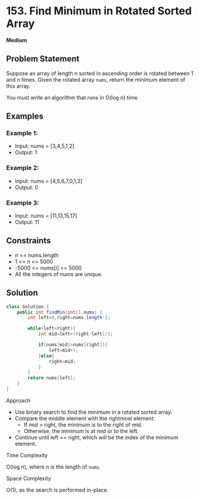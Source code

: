 # 153. Find Minimum in Rotated Sorted Array
**Medium**

## Problem Statement
Suppose an array of length n sorted in ascending order is rotated between 1 and n times. Given the rotated array `nums`, return the minimum element of this array.

You must write an algorithm that runs in O(log n) time.

## Examples
### Example 1:
- Input: nums = [3,4,5,1,2]
- Output: 1

### Example 2:
- Input: nums = [4,5,6,7,0,1,2]
- Output: 0

### Example 3:
- Input: nums = [11,13,15,17]
- Output: 11

## Constraints
- n == nums.length
- 1 <= n <= 5000
- -5000 <= nums[i] <= 5000
- All the integers of nums are unique.

## Solution
```java
class Solution {
	public int findMin(int[] nums) {
		int left=0,right=nums.length-1;

		while(left<right){
			int mid=left+(right-left)/2;

			if(nums[mid]>nums[right]){
				left=mid+1;
			}else{
				right=mid;
			}
		}
		return nums[left];
	}
}
```

Approach

- Use binary search to find the minimum in a rotated sorted array.
- Compare the middle element with the rightmost element:
  - If mid > right, the minimum is to the right of mid.
  - Otherwise, the minimum is at mid or to the left.
- Continue until left == right, which will be the index of the minimum element.

Time Complexity

O(log n), where n is the length of `nums`.

Space Complexity

O(1), as the search is performed in-place.
